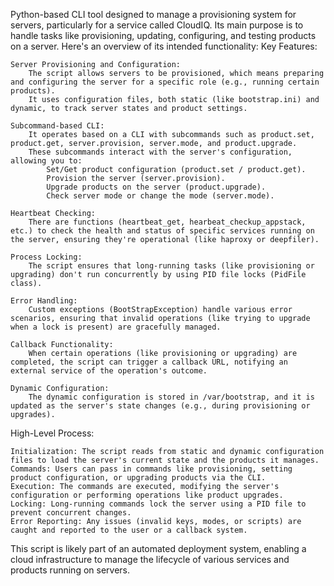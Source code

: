 Python-based CLI tool designed to manage a provisioning system for servers, particularly for a service called CloudIQ. Its main purpose is to handle tasks like provisioning, updating, configuring, and testing products on a server. Here's an overview of its intended functionality:
Key Features:

    Server Provisioning and Configuration:
        The script allows servers to be provisioned, which means preparing and configuring the server for a specific role (e.g., running certain products).
        It uses configuration files, both static (like bootstrap.ini) and dynamic, to track server states and product settings.

    Subcommand-based CLI:
        It operates based on a CLI with subcommands such as product.set, product.get, server.provision, server.mode, and product.upgrade.
        These subcommands interact with the server's configuration, allowing you to:
            Set/Get product configuration (product.set / product.get).
            Provision the server (server.provision).
            Upgrade products on the server (product.upgrade).
            Check server mode or change the mode (server.mode).

    Heartbeat Checking:
        There are functions (heartbeat_get, hearbeat_checkup_appstack, etc.) to check the health and status of specific services running on the server, ensuring they're operational (like haproxy or deepfiler).

    Process Locking:
        The script ensures that long-running tasks (like provisioning or upgrading) don't run concurrently by using PID file locks (PidFile class).

    Error Handling:
        Custom exceptions (BootStrapException) handle various error scenarios, ensuring that invalid operations (like trying to upgrade when a lock is present) are gracefully managed.

    Callback Functionality:
        When certain operations (like provisioning or upgrading) are completed, the script can trigger a callback URL, notifying an external service of the operation's outcome.

    Dynamic Configuration:
        The dynamic configuration is stored in /var/bootstrap, and it is updated as the server's state changes (e.g., during provisioning or upgrades).

High-Level Process:

    Initialization: The script reads from static and dynamic configuration files to load the server's current state and the products it manages.
    Commands: Users can pass in commands like provisioning, setting product configuration, or upgrading products via the CLI.
    Execution: The commands are executed, modifying the server's configuration or performing operations like product upgrades.
    Locking: Long-running commands lock the server using a PID file to prevent concurrent changes.
    Error Reporting: Any issues (invalid keys, modes, or scripts) are caught and reported to the user or a callback system.

This script is likely part of an automated deployment system, enabling a cloud infrastructure to manage the lifecycle of various services and products running on servers.
